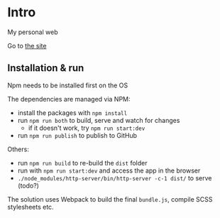 # Intro

My personal web

Go to [the site](https://www.ferohajnovic.com/)


## Installation & run

Npm needs to be installed first on the OS

The dependencies are managed via NPM:
- install the packages with `npm install`
- run `npm run both` to build, serve and watch for changes
    - if it doesn't work, try `npm run start:dev`
- run `npm run publish` to publish to GitHub

Others:
- run `npm run build` to re-build the `dist` folder
- run with `npm run start:dev` and access the app in the browser
- `./node_modules/http-server/bin/http-server -c-1 dist/` to serve (todo?)

The solution uses Webpack to build the final `bundle.js`, compile SCSS
stylesheets etc.
